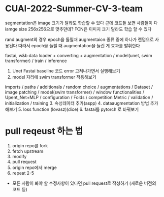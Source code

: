 # CUAI-2022-Summer-CV-3-team
segmentation은 image 크기가 달라도 학습할 수 있다
근데 코드들 보면 사람들이 다 iamge size 256x256으로 맞추던데?
FCN은 이미지 크기 달라도 학습 할 수 있다

rand augment의 경우 epoch을 돌릴때 augmentaion 종류 중에 하나가 랜덤으로 사용된다
따라서 epoch을 늘릴 때 augmentation을 늘린 게 효과를 발휘한다

fastai, w&b
data loader + converting + augmentation / model(unet, swim transformer) / train / inference

1. Unet Fastai baseline 코드 error 고쳐나가면서 실행해보기
2. model 자리에 swim transformer 적용해보기
<Swim Transformer>
imports / paths / additionals / random choice / augmentations / Dataset / image patching / model(swim transformer) / window functionalities / Upent_Net+MLP / configuration / Folds  / competition Metric  / validation / initialization / training
3. 속성데이터 추가(aspp)
4. dataaugmentation 방법 추가해보기
5. loss function (lovasz)(dice) 
6. fastai를 pytorch 로 바꿔보기

# pull reqeust 하는 법
1. origin repo를 fork
2. fetch upstream
3. modify
4. pull request
5. origin repo에서 merge
6. repeat 2-5
 * 모든 사람이 봐야 할 수정사항이 있다면 pull request로 작성하기 (새로운 버전의 코드 등)
